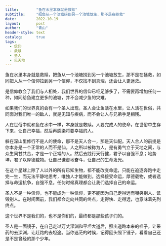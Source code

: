 ```yaml
---
title:        "鱼在水里本身就是救赎"
subtitle:     "把鱼从一个池塘捞到另一个池塘放生，那不是在拯救"
date:         2022-10-19
layout:       post
author:       "青山"
header-style: text
catalog:      true
tags:
  - 信仰
  - 救赎
  - 圣人
  - 见天地
---
```


鱼在水里本身就是救赎，把鱼从一个池塘捞到另一个池塘放生，那不是在拯救，如同把人从一个信仰拉到另一个信仰，不仅找不到真理，还会让人更迷茫。

是信仰教会了我们与人相处，我们世界的信仰已经足够多了，不需要再增加任何一种，如同给鱼建立更多的池塘，并不会减少鱼的灾难。

如果我们的世界真的会有一个圣人出现，圣人会让鱼活在水里，让人活在世俗，共同面对我们唯一的敌人，就是无知与疾病，而不会让人与兄弟手足相残。

人在世俗中就和鱼在水中一样，本身就是救赎。人要完成人的使命，在世俗中生存下来，让自己幸福，然后再感染将要幸福的人。

躲在深山里修行不是人的使命，那不是天人合一，那是天仙配。天人合人的前提是你本身是一个正常的人而不是仙。人之所以被称为人，是有勇气立于天地之间，与众生同甘共苦，才是一个正常的人。然后去践行天行健，君子以自强不息；地势坤，君子以厚德载物。让自己谦虚地奋斗，让自己的生命发光。

在这个星球上除了人以外的所有已知生物，都不能改变命运，只能在追逐奔跑中走完一生，而无法平静地思考，唯独人才能做到。选择接受命运，厚德载物，或者选择与命运抗争，自强不息。任何时候真理都会让我们选择自己的命运。

圣人不是一种信仰，也不能成为一种信仰，更不能因为自己走得远而嘲笑别人、诋毁别人。在时间面前，我们都会走向共同的终点，走得快、走得远，也意味着先到终点。

这个世界不是我们的，也不是你们的，最终都是那些孩子们的。

圣人是一面镜子，在自己走过万丈深渊和平坦大道后，照出道路本来的样子，让采药的去深渊，让赶路的去坦途。当你迷茫的时候，记得回头照下镜子，看看自己还是不是曾经的那个少年。 